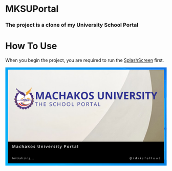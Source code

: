 # MKSUPortal
### The project is a clone of my University School Portal

# How To Use
When you begin the project, you are required to run the [SplashScreen][splash-screen] first.

![SPLASH...](screenshots/splash.png?raw=true "Optional Title")


[splash-screen]: splash_screen.py